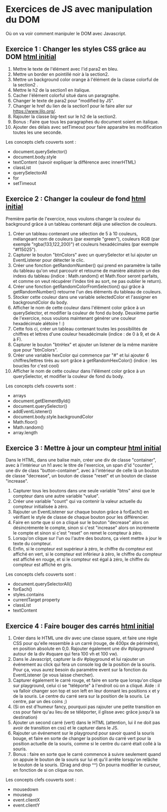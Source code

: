 # Exercices de JS avec manipulation du DOM
Où on va voir comment manipuler le DOM avec Javascript.

## Exercice 1 : Changer les styles CSS grâce au DOM [html initial](exercices/exercice1-dom.html)
1. Mettre le texte de l'élément avec l'id para2 en bleu.
2. Mettre un border en pointillé noir à la section2.
3. Mettre un background color orange à l'élément de la classe colorful de la section2 .
4. Mettre le h2 de la section1 en italique.
5. Cacher l'élément colorful situé dans un paragraphe.
6. Changer le texte de para2 pour "modified by JS".
7. Changer le href du lien de la section1 pour le faire aller sur https://www.lilo.org/.
8. Rajouter la classe big-text sur le h2 de la section2.
9. Bonus : Faire que tous les paragraphes du document soient en italique.
10. Ajouter des délais avec setTimeout pour faire apparaitre les modification toutes les une seconde.

Les concepts clefs couverts sont :
- document.querySelector()
- document.body.style
- textContent (savoir expliquer la différence avec innerHTML)
- classList
- querySelectorAll
- for
- setTimeout

## Exercice 2 : Changer la couleur de fond [html initial](exercices/exercice2-hex-colors.html)
Première partie de l'exercice, nous voulons changer la couleur du background grâce à un tableau contenant déjà une sélection de couleurs.
1. Créer un tableau contenant une sélection de 5 à 10 couleurs, mélangeant nom de couleurs (par exemple "green"), couleurs RGB (par exemple "rgba(133,122,200)") et couleurs hexadécimales (par exemple "#f15025").
2. Capturer le bouton "btnColors" avec un querySelector et lui ajouter un EventListener pour détecter le clic.
3. Créer une fonction getRandomNumber() qui prend en paramètre la taille du tableau qu'on veut parcourir et retourne de manière aléatoire un des indexs du tableau (indice : Math.random() et Math.floor seront parfaits, et comme on veut récupérer l'index tiré au sort, ne pas oublier le return).
4. Créer une fonction getRandomColorFromSelection() qui grâce à getRandomNumber() retourne l'un des éléments du tableau de couleurs. 
5. Stocker cette couleur dans une variable selectedColor et l'assigner en backgroundColor du body.
6. Afficher le nom de cette couleur dans l'élément color grâce à un querySelector, et modifier la couleur de fond du body.
Deuxième partie de l'exercice, nous voulons maintenant générer une couleur hexadécimale alétoire ! :)
7. Cette fois ci, créer un tableau contenant toutes les possibilités de chiffres et lettres d'une couleur hexadécimale (indice : de 0 à 9, et de A à F).
8. Capturer le bouton "btnHex" et ajouter un listener de la même manière que pour "btnColors".
9. Créer une variable hexColor qui commence par "#" et lui ajouter 6 chiffres/lettres tirés au sort grâce à getRandomHexColor() (indice : les boucles for c'est cool)
10. Afficher le nom de cette couleur dans l'élément color grâce à un querySelector, et modifier la couleur de fond du body.

Les concepts clefs couverts sont :
- arrays
- document.getElementById()
- document.querySelector()
- addEventListener()
- document.body.style.backgroundColor
- Math.floor()
- Math.random()
- array.length

## Exercice 3 : Mettre à jour un compteur [html initial](exercices/exercice3-counter.html)
Dans le HTML, dans une balise main, créer une div de classe "container", avec à l'intérieur un h1 avec le titre de l'exercice, un span d'id "counter", une div de class "button-container", avec à l'intérieur de celle là un bouton de classe "decrease", un bouton de classe "reset" et un bouton de classe "increase".
1. Capturer tous les boutons dans une seule variable "btns" ainsi que le compteur dans une autre variable "value".
2. Créer une variable "count" qui va contenir la valeur actuelle du compteur initialisée à zéro.
3. Rajouter un EventListener sur chaque bouton grâce à forEach() en vérifiant le style de classe de chaque bouton pour les différencier. 
4. Faire en sorte que si on a cliqué sur le bouton "decrease" alors on désincrémente le compte, sinon si c'est "increase" alors on incrémente le compte et sinon si c'est "reset" on remet le compteur à zéro.
5. Lorsqu'on clique sur l'un ou l'autre des boutons, ça vient mettre à jour le texte du compteur.
6. Enfin, si le compteur est supérieur à zéro, le chiffre du compteur est affiché en vert, si le compteur est inférieur à zéro, le chiffre du compteur est affiché en rouge, et si le compteur est égal à zéro, le chiffre du compteur est affiché en gris.

Les concepts clefs couverts sont :
- document.querySelectorAll()
- forEach()
- styles.contains
- currentTarget property
- classList
- textContent

## Exercice 4 : Faire bouger des carrés [html initial](exercices/exercice4-event.html)
1. Créer dans le HTML une div avec une classe square, et faire une règle CSS pour qu'elle ressemble à un carré (rouge, de 400px de périmètre), en position absolute en 0,0. Rajouter également une div #playground autour de la div #square qui fera 100 vh et 100 vw).
2. Dans le Javascript, capturer la div #playground et lui rajouter un événement au click qui fera un console log de la position de la souris. Pour ça, vous aurez besoin du paramètre event sur la fonction du EventListener (je vous laisse chercher).
3. Capturer également le carré rouge, et faire en sorte que lorsqu'on clique sur playground, celui ci se "téléporte" à l'endroit où on a cliqué. Aide : il va falloir changer son top et son left en leur donnant les positions x et y de la souris. Le centre du carré sera sur la position de la souris. Le centre, par un des coins ;)
4. (Si on est d'humeur fancy, pourquoi pas rajouter une petite transition en css pour faire qu'au lieu de se téléporter, il glisse avec grâce jusqu'à sa destination)
5. Ajouter un second carré (vert) dans le HTML (attention, lui il ne doit pas avoir de transition en css) et le capturer dans le JS.
6. Rajouter un événement sur le playground pour savoir quand la souris bouge, et faire en sorte de changer la position du carré vert pour la position actuelle de la souris, comme si le centre du carré était collé à la souris.
7. Bonus : faire en sorte que le carré commence à suivre seulement quand on appuie le bouton de la souris sur lui et qu'il arrête lorsqu'on relâche le bouton de la souris. (Drag and drop ^^) On pourra modifier le curseur, en fonction de si on clique ou non.

Les concepts clefs couverts sont :
- mousedown
- mouseup
- event.clientX
- event.clientY
